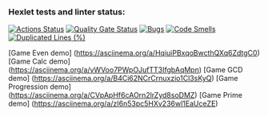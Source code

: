 ### Hexlet tests and linter status:
[![Actions Status](https://github.com/Lirk133/java-project-61/actions/workflows/hexlet-check.yml/badge.svg)](https://github.com/Lirk133/java-project-61/actions)
[![Quality Gate Status](https://sonarcloud.io/api/project_badges/measure?project=Lirk133_java-project-61&metric=alert_status)](https://sonarcloud.io/summary/new_code?id=Lirk133_java-project-61)
[![Bugs](https://sonarcloud.io/api/project_badges/measure?project=Lirk133_java-project-61&metric=bugs)](https://sonarcloud.io/summary/new_code?id=Lirk133_java-project-61)
[![Code Smells](https://sonarcloud.io/api/project_badges/measure?project=Lirk133_java-project-61&metric=code_smells)](https://sonarcloud.io/summary/new_code?id=Lirk133_java-project-61)
[![Duplicated Lines (%)](https://sonarcloud.io/api/project_badges/measure?project=Lirk133_java-project-61&metric=duplicated_lines_density)](https://sonarcloud.io/summary/new_code?id=Lirk133_java-project-61)

[Game Even demo] (https://asciinema.org/a/HqiuiPBxqoBwcthQXq6ZdtgC0)
[Game Calc demo] (https://asciinema.org/a/vWVoo7PWpOJufTT3IfgbAqMpn)
[Game GCD demo] (https://asciinema.org/a/B4Ci62NCrCrnuxzio1Cl3sKyQ)
[Game Progression demo] (https://asciinema.org/a/CVpApHf6cAOrn2lrZyd8soDMZ)
[Game Prime demo] (https://asciinema.org/a/zI6n53pc5HXv236wl1EaUceZE)
